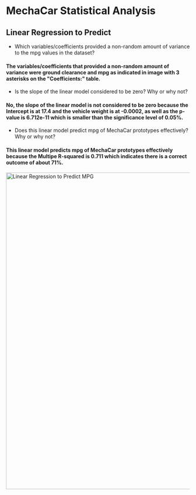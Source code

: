 # MechaCar Statistical Analysis

## Linear Regression to Predict
- Which variables/coefficients provided a non-random amount of variance to the mpg values in the dataset?
#### The variables/coefficients that provided a non-random amount of variance were ground clearance and mpg as indicated in image with 3 asterisks on the "Coefficients:" table.
- Is the slope of the linear model considered to be zero? Why or why not?
#### No, the slope of the linear model is not considered to be zero because the Intercept is at 17.4 and the vehicle weight is at -0.0002, as well as the p-value is 6.712e-11 which is smaller than the significance level of 0.05%.
- Does this linear model predict mpg of MechaCar prototypes effectively? Why or why not?
#### This linear model predicts mpg of MechaCar prototypes effectively because the Multipe R-squared is 0.711 which indicates there is a correct outcome of about 71%.
<img width="865" alt="Linear Regression to Predict MPG" src="https://user-images.githubusercontent.com/86431959/136709138-7c8ab055-d029-4c64-8cb1-d1d0c4d51136.png">
